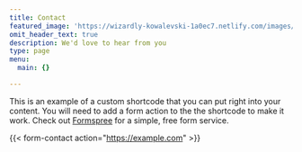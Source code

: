 ```yaml
---
title: Contact
featured_image: 'https://wizardly-kowalevski-1a0ec7.netlify.com/images/pantheon.jpg'
omit_header_text: true
description: We'd love to hear from you
type: page
menu:
  main: {}

---
```



This is an example of a custom shortcode that you can put right into your content. You will need to add a form action to the the shortcode to make it work. Check out [Formspree](https://formspree.io/) for a simple, free form service. 

{{< form-contact action="https://example.com"  >}}
